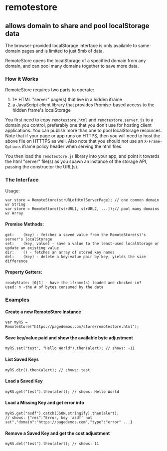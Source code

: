 # remotestore
## allows domain to share and pool localStorage data 

The browser-provided localStorage interface is only available to same-domain pages and is limited to just 5mb of data. 

RemoteStore opens the localStorage of a specified domain from any domain, and can pool many domains together to save more data.


### How it Works
RemoteStore requires two parts to operate: 

1. 1+ HTML "server" page(s) that live in a hidden iframe
2. a JavaScript client library that provides Promise-based access to the hidden frame's localStorage

You first need to copy `remotestore.html` and `remotestore.server.js` to a domain you control, preferably one that you don't use for hosting client applications. You can publish more than one to pool localStorage resources. Note that if your page or app runs on HTTPS, then you will need to host the above file on HTTTPS as well. Also note that you should not use an `X-Frame-Options` iframe policy header when serving the html files.

You then load the `remotestore.js` library into your app, and point it towards the html "server" file(s) as you spawn an instance of the storage API, passing the constructor the URL(s).



### The Interface
Usage:

	var store = RemoteStore(strURLofHtmlServerPage); // one common domain w/ String
	var store = RemoteStore([strURL1, strURL2, ...]);// pool many domains w/ Array

#### Promise Methods:

	get: 	(key) - fetches a saved value from the RemoteStore(s)'s server's localStorage
	set: 	(key, value) - save a value to the least-used localStorage or update an existing value
	dir: 	() - fetches an array of stored key names
	del: 	(key) - delete a key:value pair by key, yields the size difference
	
#### Property Getters:

	readyState: [0|1] - have the iframe(s) loaded and checked-in?
	used: n -the # of bytes consumed by the data
	

### Examples

#### Create a new RemoteStore Instance
`var myRS = RemoteStore("https://pagedemos.com/store/remotestore.html");`
#### Save key/value paid and show the available byte adjustment
`myRS.set("test", "Hello World").then(alert); // shows: -11`
#### List Saved Keys
`myRS.dir().then(alert); // shows: test`
#### Load a Saved Key
`myRS.get("test").then(alert); // shows: Hello World`
#### Load a Missing Key and get error info
`myRS.get("asdf").catch(JSON.stringify).then(alert);` <br />
`// shows: {"res":"Error, key 'asdf' not set","domain":"https://pagedemos.com","type":"error" ...}`
#### Remove a Saved Key and get the cost adjustment
`myRS.del("test").then(alert); // shows: 11`









